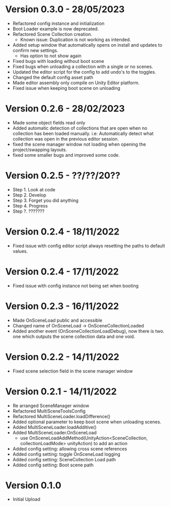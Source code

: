 # Version 0.3.0  -  28/05/2023
- Refactored config instance and initialization
- Boot Loader example is now deprecated. 
- Refactored Scene Collection creation.
    - Known issue: Duplication is not working as intended.
- Added setup window that automatically opens on install and updates to confirm new settings.
    - Has option to not show again
- Fixed bugs with loading without boot scene
- Fixed bugs when unloading a collection with a single or no scenes.
- Updated the editor script for the config to add undo's to the toggles.
- Changed the default config asset path
- Made editor assembly only compile on Unity Editor platform.
- Fixed issue when keeping boot scene on unloading

# Version 0.2.6  -  28/02/2023

- Made some object fields read only
- Added automatic detection of collections that are open when no collection has been loaded manually. i.e: Automatically detect what collection was open in the previous editor session.
- fixed the scene manager window not loading when opening the project/swapping layouts. 
- fixed some smaller bugs and improved some code.

# Version 0.2.5  -  ??/??/20??

- Step 1. Look at code
- Step 2. Develop
- Step 3. Forget you did anything
- Step 4. Progress
- Step ?. ???????

# Version 0.2.4  -  18/11/2022

- Fixed issue with config editor script always resetting the paths to default values.

# Version 0.2.4  -  17/11/2022

- Fixed issue with config instance not being set when booting

# Version 0.2.3  -  16/11/2022

- Made OnSceneLoad public and accessible 
- Changed name of OnSceneLoad -> OnSceneCollectionLoaded
- Added another event (OnSceneCollectionLoadDebug), now there is two. one which outputs the scene collection data and one void.

# Version 0.2.2  -  14/11/2022

- Fixed scene selection field in the scene manager window 

# Version 0.2.1  -  14/11/2022

- Re arranged SceneManager window
- Refactored MultiSceneToolsConfig
- Refactored MultiSceneLoader.loadDifference()
- Added optional parameter to keep boot scene when unloading scenes.
- Added MultiSceneLoader.loadAdditive()
- Added MultiSceneLoader.OnSceneLoad
    - use OnSceneLoadAddMethod(UnityAction<SceneCollection, collectionLoadMode> unityAction) to add an action
- Added config setting: allowing cross scene references
- Added config setting: toggle OnSceneLoad logging
- Added config setting: SceneCollection Load path
- Added config setting: Boot scene path

# Version 0.1.0

- Initial Upload
